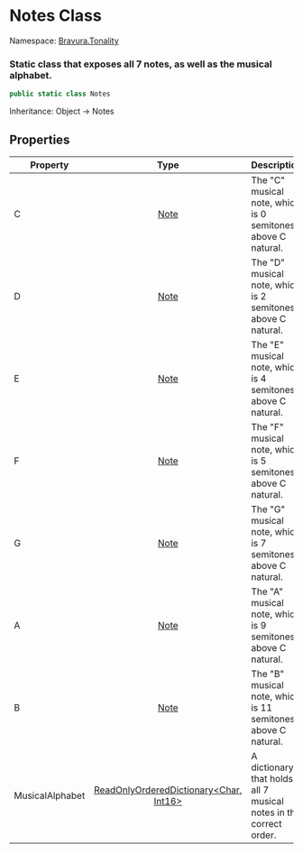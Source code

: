 # Notes Class

Namespace: [Bravura.Tonality](./Bravura.Tonality.md)

### Static class that exposes all 7 notes, as well as the musical alphabet.

```csharp
public static class Notes
```

Inheritance: Object -> Notes

## Properties
| Property        |                                             Type                                              | Description                                                       |
|-----------------|:---------------------------------------------------------------------------------------------:|-------------------------------------------------------------------|
| C               |                              [Note](./Bravura.Tonality.Note.md)                               | The "C" musical note, which is 0 semitones above C natural.       |
| D               |                              [Note](./Bravura.Tonality.Note.md)                               | The "D" musical note, which is 2 semitones above C natural.       |
| E               |                              [Note](./Bravura.Tonality.Note.md)                               | The "E" musical note, which is 4 semitones above C natural.       |
| F               |                              [Note](./Bravura.Tonality.Note.md)                               | The "F" musical note, which is 5 semitones above C natural.       |
| G               |                              [Note](./Bravura.Tonality.Note.md)                               | The "G" musical note, which is 7 semitones above C natural.       |
| A               |                              [Note](./Bravura.Tonality.Note.md)                               | The "A" musical note, which is 9 semitones above C natural.       |
| B               |                              [Note](./Bravura.Tonality.Note.md)                               | The "B" musical note, which is 11 semitones above C natural.      |
| MusicalAlphabet | [ReadOnlyOrderedDictionary<Char, Int16>](./Bravura.Common.Types.ReadOnlyOrderedDictionary.md) | A dictionary that holds all 7 musical notes in the correct order. |
